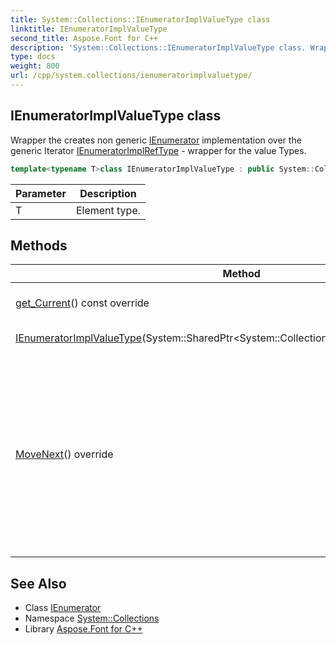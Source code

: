 ```yaml
---
title: System::Collections::IEnumeratorImplValueType class
linktitle: IEnumeratorImplValueType
second_title: Aspose.Font for C++
description: 'System::Collections::IEnumeratorImplValueType class. Wrapper the creates non generic IEnumerator implementation over the generic Iterator IEnumeratorImplRefType - wrapper for the value Types in C++.'
type: docs
weight: 800
url: /cpp/system.collections/ienumeratorimplvaluetype/
---
```

## IEnumeratorImplValueType class


Wrapper the creates non generic [IEnumerator](../ienumerator/) implementation over the generic Iterator [IEnumeratorImplRefType](../ienumeratorimplreftype/) - wrapper for the value Types.

```cpp
template<typename T>class IEnumeratorImplValueType : public System::Collections::IEnumerator
```


| Parameter | Description |
| --- | --- |
| T | Element type. |
## Methods

| Method | Description |
| --- | --- |
| [get_Current](./get_current/)() const override | Gets current element. |
| [IEnumeratorImplValueType](./ienumeratorimplvaluetype/)(System::SharedPtr\<System::Collections::Generic::IEnumerator\<T\>\>) | wrapper constructor |
| [MoveNext](./movenext/)() override | Moves enumerator to the next element. If no element was referenced before, sets reference to the first element available. If container end was hit, does nothing. |

## See Also

* Class [IEnumerator](../ienumerator/)
* Namespace [System::Collections](../)
* Library [Aspose.Font for C++](../../)
